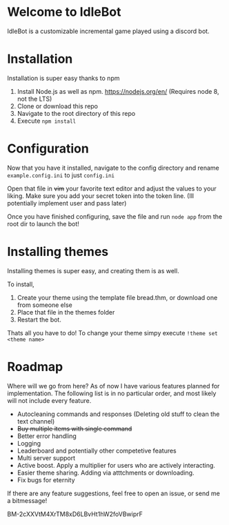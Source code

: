 # Welcome to IdleBot
IdleBot is a customizable incremental game played using a discord bot.

# Installation
Installation is super easy thanks to npm

1. Install Node.js as well as npm. https://nodejs.org/en/ (Requires node 8, not the LTS)
2. Clone or download this repo
3. Navigate to the root directory of this repo
4. Execute `npm install`

# Configuration
Now that you have it installed, navigate to the config directory and rename `example.config.ini` to just `config.ini`

Open that file in ~~vim~~ your favorite text editor and adjust the values to your liking. Make sure you add your secret token into the token line. (Ill potentially implement user and pass later)

Once you have finished configuring, save the file and run `node app` from the root dir to launch the bot!

# Installing themes
Installing themes is super easy, and creating them is as well.

To install,
1. Create your theme using the template file bread.thm, or download one from someone else
2. Place that file in the themes folder
3. Restart the bot.

Thats all you have to do! To change your theme simpy execute `!theme set <theme name>`


# Roadmap
Where will we go from here?
As of now I have various features planned for implementation. The following list is in no particular order, and most likely will not include every feature.

* Autocleaning commands and responses (Deleting old stuff to clean the text channel)
* ~~Buy multiple items with single command~~
* Better error handling
* Logging
* Leaderboard and potentially other competetive features
* Multi server support
* Active boost. Apply a multiplier for users who are actively interacting.
* Easier theme sharing. Adding via atttchments or downloading.
* Fix bugs for eternity

If there are any feature suggestions, feel free to open an issue, or send me a bitmessage!

BM-2cXXVtM4XrTM8xD6LBvHt1hW2foVBwiprF
